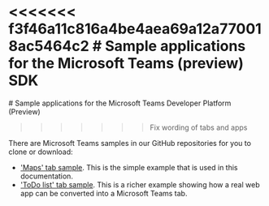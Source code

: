 <<<<<<< f3f46a11c816a4be4aea69a12a770018ac5464c2
﻿# Sample applications for the Microsoft Teams (preview) SDK
=======
﻿# Sample applications for the Microsoft Teams Developer Platform (Preview)
>>>>>>> Fix wording of tabs and apps

There are Microsoft Teams samples in our GitHub repositories for you to clone or download:

* ['Maps' tab sample](https://github.com/OfficeDev/microsoft-teams-sample-get-started).  This is the simple example that is used in this documentation.
* ['ToDo list' tab sample](https://github.com/OfficeDev/microsoft-teams-sample-todo).  This is a richer example showing how a real web app can be converted into a Microsoft Teams tab.
